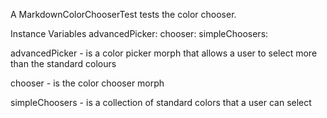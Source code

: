 A MarkdownColorChooserTest tests the color chooser.

Instance Variables
	advancedPicker:		<ColorPickerMorph>
	chooser:				<MarkdownColorChooser>
	simpleChoosers:		<OrderedCollection>

advancedPicker
	- is a color picker morph that allows a user to select more than the standard colours

chooser
	- is the color chooser morph

simpleChoosers
	- is a collection of standard colors that a user can select

